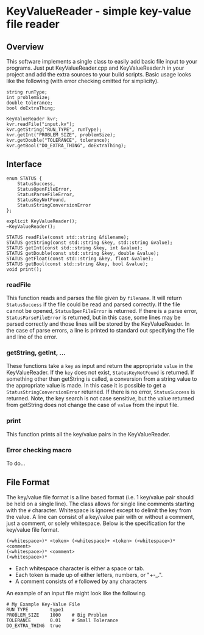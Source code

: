 # KeyValueReader - simple key-value file reader

## Overview 
This software implements a single class to easily add basic file input to your programs.
Just put KeyValueReader.cpp and KeyValueReader.h in your project and add the extra sources to your build scripts.
Basic usage looks like the following (with error checking omitted for simplicity).

    string runType;
    int problemSize;
    double tolerance;
    bool doExtraThing;

    KeyValueReader kvr;
    kvr.readFile("input.kv");
    kvr.getString("RUN_TYPE", runType);
    kvr.getInt("PROBLEM_SIZE", problemSize);
    kvr.getDouble("TOLERANCE", tolerance);
    kvr.getBool("DO_EXTRA_THING", doExtraThing);

## Interface
    enum STATUS {
        StatusSuccess,
        StatusOpenFileError,
        StatusParseFileError,
        StatusKeyNotFound,
        StatusStringConversionError
    };
    
    explicit KeyValueReader();
    ~KeyValueReader();
    
    STATUS readFile(const std::string &filename);
    STATUS getString(const std::string &key, std::string &value);
    STATUS getInt(const std::string &key, int &value);
    STATUS getDouble(const std::string &key, double &value);
    STATUS getFloat(const std::string &key, float &value);
    STATUS getBool(const std::string &key, bool &value);
    void print();


### readFile
This function reads and parses the file given by `filename`.
It will return `StatusSuccess` if the file could be read and parsed correctly.
If the file cannot be opened, `StatusOpenFileError` is returned.
If there is a parse error, `StatusParseFileError` is returned, but in this case, some lines may be parsed correctly and those lines will be stored by the KeyValueReader.
In the case of parse errors, a line is printed to standard out specifying the file and line of the error.

### getString, getInt, ...
These functions take a `key` as input and return the appropriate `value` in the KeyValueReader.
If the `key` does not exist, `StatusKeyNotFound` is returned.
If something other than getString is called, a conversion from a string value to the appropriate value is made.
In this case it is possible to get a `StatusStringConversionError` returned.
If there is no error, `StatusSuccess` is returned.
Note, the key search is not case sensitive, but the value returned from getString does not change the case of `value` from the input file.

### print
This function prints all the key/value pairs in the KeyValueReader.

### Error checking macro
To do...


## File Format
The key/value file format is a line based format (i.e. 1 key/value pair should be held on a single line).
The class allows for single line comments starting with the `#` character.
Whitespace is ignored except to delimit the key from the value.
A line can consist of a key/value pair with or without a comment, just a comment, or solely whitespace.
Below is the specification for the key/value file format.

    (<whitespace>)* <token> (<whitespace)+ <token> (<whitespace>)* <comment>
    (<whitespace>)* <comment>
    (<whitespace>)*

* Each whitespace character is either a space or tab.
* Each token is made up of either letters, numbers, or "+-_.".
* A comment consists of `#` followed by any characters

An example of an input file might look like the following.
    
    # My Example Key-Value File
    RUN_TYPE        type1   
    PROBLEM_SIZE    1000    # Big Problem
    TOLERANCE       0.01    # Small Tolerance
    DO_EXTRA_THING  true





